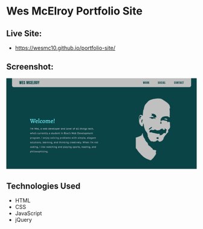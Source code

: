 # Wes McElroy Portfolio Site

## Live Site:
* https://wesmc10.github.io/portfolio-site/

## Screenshot:
![Landing page](./images/Portfolio-home.jpg "Landing page")

## Technologies Used
* HTML
* CSS
* JavaScript
* jQuery